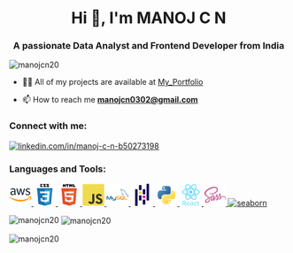 <h1 align="center">Hi 👋, I'm MANOJ C N</h1>
<h3 align="center">A passionate Data Analyst and Frontend Developer from India</h3>

<p align="left"> <img src="https://komarev.com/ghpvc/?username=manojcn20&label=Profile%20views&color=0e75b6&style=flat" alt="manojcn20" /> </p>

- 👨‍💻 All of my projects are available at [My_Portfolio](https://manojcn-portfolio.netlify.app/)

- 📫 How to reach me **manojcn0302@gmail.com**

<h3 align="left">Connect with me:</h3>
<p align="left">
<a href="https://linkedin.com/in/linkedin.com/in/manoj-c-n-b50273198" target="blank"><img align="center" src="https://raw.githubusercontent.com/rahuldkjain/github-profile-readme-generator/master/src/images/icons/Social/linked-in-alt.svg" alt="linkedin.com/in/manoj-c-n-b50273198" height="30" width="40" /></a>
<!-- <a href="https://manojcn-portfolio.netlify.app/" target="blank"><img align="center" src="![image](https://github.com/user-attachments/assets/ac49dc0f-b366-4de9-a358-19b533e6a540)
" alt="My_Website" height="30" width="40" /></a> -->
</p>

<h3 align="left">Languages and Tools:</h3>
<p align="left"> <a href="https://aws.amazon.com" target="_blank" rel="noreferrer"> <img src="https://raw.githubusercontent.com/devicons/devicon/master/icons/amazonwebservices/amazonwebservices-original-wordmark.svg" alt="aws" width="40" height="40"/> </a> <a href="https://www.w3schools.com/css/" target="_blank" rel="noreferrer"> <img src="https://raw.githubusercontent.com/devicons/devicon/master/icons/css3/css3-original-wordmark.svg" alt="css3" width="40" height="40"/> </a> <a href="https://www.w3.org/html/" target="_blank" rel="noreferrer"> <img src="https://raw.githubusercontent.com/devicons/devicon/master/icons/html5/html5-original-wordmark.svg" alt="html5" width="40" height="40"/> </a> <a href="https://developer.mozilla.org/en-US/docs/Web/JavaScript" target="_blank" rel="noreferrer"> <img src="https://raw.githubusercontent.com/devicons/devicon/master/icons/javascript/javascript-original.svg" alt="javascript" width="40" height="40"/> </a> <a href="https://www.mysql.com/" target="_blank" rel="noreferrer"> <img src="https://raw.githubusercontent.com/devicons/devicon/master/icons/mysql/mysql-original-wordmark.svg" alt="mysql" width="40" height="40"/> </a> <a href="https://pandas.pydata.org/" target="_blank" rel="noreferrer"> <img src="https://raw.githubusercontent.com/devicons/devicon/2ae2a900d2f041da66e950e4d48052658d850630/icons/pandas/pandas-original.svg" alt="pandas" width="40" height="40"/> </a> <a href="https://www.python.org" target="_blank" rel="noreferrer"> <img src="https://raw.githubusercontent.com/devicons/devicon/master/icons/python/python-original.svg" alt="python" width="40" height="40"/> </a> <a href="https://reactjs.org/" target="_blank" rel="noreferrer"> <img src="https://raw.githubusercontent.com/devicons/devicon/master/icons/react/react-original-wordmark.svg" alt="react" width="40" height="40"/> </a> <a href="https://sass-lang.com" target="_blank" rel="noreferrer"> <img src="https://raw.githubusercontent.com/devicons/devicon/master/icons/sass/sass-original.svg" alt="sass" width="40" height="40"/> </a> <a href="https://seaborn.pydata.org/" target="_blank" rel="noreferrer"> <img src="https://seaborn.pydata.org/_images/logo-mark-lightbg.svg" alt="seaborn" width="40" height="40"/> </a> </p>

<p><img align="left" src="https://github-readme-stats.vercel.app/api/top-langs?username=manojcn20&show_icons=true&locale=en&layout=compact" alt="manojcn20" /></p>

<p>&nbsp;<img align="center" src="https://github-readme-stats.vercel.app/api?username=manojcn20&show_icons=true&locale=en" alt="manojcn20" /></p>

<p><img align="center" src="https://github-readme-streak-stats.herokuapp.com/?user=manojcn20&" alt="manojcn20" /></p>
